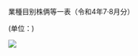 業種目别株俩等一表（令和4年7·8月分）

(单位：)

![](https://www.nta.go.jp/tmp/2df9595a-958b-4cbb-b918-9c1716fe29a3/images/d5b41742945e58f66b0020e4f3409176d06c0e2703194d2ba2f546f923919259.jpg)